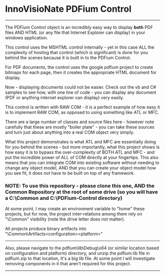 # InnoVisioNate PDFium Control

---
The PDFium Control object is an incredibly easy way to display __both__ PDF files AND HTML (or any file that Internet Explorer can display) in your windows application.

This control uses the MSHTML control internally - yet in this case ALL the complexity of hosting that control (which is significant) is done for you behind the scenes because it is built in to the PDFium Control.

For PDF documents, the control uses the google pdfium project to create bitmaps for each page, then it creates the appropriate HTML document for display.

Now - displaying documents could not be easier. Check out the vb and C# samples to see how, with one line of code - you can display any document (PDF or anything internet explorer can display) very easily.

This control is written with RAW COM - it is a perfect example of how easy it is to implement RAW COM, as opposed to using something like ATL or MFC. 

There are a large number of classes and source files here - however note carefully that these are mostly "boiler plate" - you can take these sources and turn just about anything into a real COM object very simply.

What this project demonstrates is what ATL and MFC are essentially doing for you behind the scenes - but more importantly, what this project shows is how easy it is to bypass the over-complexity of BOTH ATL and MFC - and put the incredible power of ALL of COM directly at your fingertips. This also means that you can integrate COM into existing software without needing to change any object model, AND that you can create your object model how you see fit, it does not have to be built on top of any framework.

### NOTE: To use this repository - please clone this one, AND the Common Repository at the root of some drive (so you will have a C:\Common and C:\PDFium-Control directory)

At some point, I may create an environment variable to "home" these projects, but for now, the project inter-relations among them rely on "\Common" visibility (note the drive letter does not matter).

All projects produce binary artifacts into "\Common\Artifacts\<configuration>\<platform>" 

---

Also, please navigate to the pdfium\lib\Debug\x64 (or similar location based on configuration and platform) directory, and unzip the pdfium.lib file in pdfium.zip to that location, It's a big lib file. At some point I will investigate removing components in it that aren't required for this project.

---
